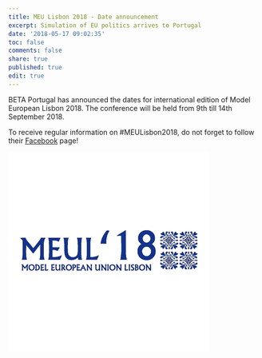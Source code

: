 ```yaml
---
title: MEU Lisbon 2018 - Date announcement
excerpt: Simulation of EU politics arrives to Portugal
date: '2018-05-17 09:02:35'
toc: false
comments: false
share: true
published: true
edit: true
---
```

BETA Portugal has announced the dates for international edition of Model European Lisbon 2018. The conference will be held from 9th till 14th September 2018. 

To receive regular information on #MEULisbon2018, do not forget to follow their [Facebook](https://www.facebook.com/MEULisbon/?ref=br_rs) page!

![null](/assets/images/rsz_32525943_1529330670529952_4195749544257912832_n.png)
